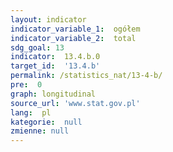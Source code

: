 ```yaml
---
layout: indicator
indicator_variable_1:  ogółem
indicator_variable_2:  total
sdg_goal: 13
indicator:  13.4.b.0
target_id:  '13.4.b'
permalink: /statistics_nat/13-4-b/
pre:  0
graph: longitudinal
source_url: 'www.stat.gov.pl'
lang:  pl
kategorie:  null
zmienne: null
---
```

